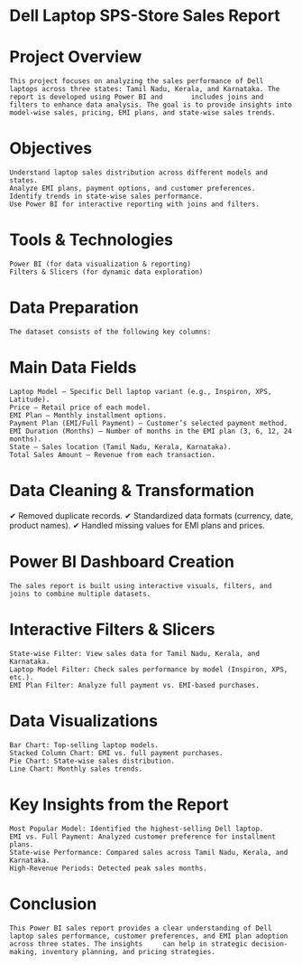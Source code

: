 # Dell Laptop SPS-Store Sales Report 
# Project Overview
    This project focuses on analyzing the sales performance of Dell laptops across three states: Tamil Nadu, Kerala, and Karnataka. The report is developed using Power BI and       includes joins and filters to enhance data analysis. The goal is to provide insights into model-wise sales, pricing, EMI plans, and state-wise sales trends.
# Objectives
    Understand laptop sales distribution across different models and states.
    Analyze EMI plans, payment options, and customer preferences.
    Identify trends in state-wise sales performance.
    Use Power BI for interactive reporting with joins and filters.
# Tools & Technologies
    Power BI (for data visualization & reporting)
    Filters & Slicers (for dynamic data exploration)
# Data Preparation
    The dataset consists of the following key columns:
# Main Data Fields
    Laptop Model – Specific Dell laptop variant (e.g., Inspiron, XPS, Latitude).
    Price – Retail price of each model.
    EMI Plan – Monthly installment options.
    Payment Plan (EMI/Full Payment) – Customer’s selected payment method.
    EMI Duration (Months) – Number of months in the EMI plan (3, 6, 12, 24 months).
    State – Sales location (Tamil Nadu, Kerala, Karnataka).
    Total Sales Amount – Revenue from each transaction.
# Data Cleaning & Transformation
✔ Removed duplicate records.
✔ Standardized data formats (currency, date, product names).
✔ Handled missing values for EMI plans and prices.
# Power BI Dashboard Creation
    The sales report is built using interactive visuals, filters, and joins to combine multiple datasets.
# Interactive Filters & Slicers
    State-wise Filter: View sales data for Tamil Nadu, Kerala, and Karnataka.
    Laptop Model Filter: Check sales performance by model (Inspiron, XPS, etc.).
    EMI Plan Filter: Analyze full payment vs. EMI-based purchases.
# Data Visualizations
    Bar Chart: Top-selling laptop models.
    Stacked Column Chart: EMI vs. full payment purchases.
    Pie Chart: State-wise sales distribution.
    Line Chart: Monthly sales trends.
# Key Insights from the Report
    Most Popular Model: Identified the highest-selling Dell laptop.
    EMI vs. Full Payment: Analyzed customer preference for installment plans.
    State-wise Performance: Compared sales across Tamil Nadu, Kerala, and Karnataka.
    High-Revenue Periods: Detected peak sales months.
# Conclusion
    This Power BI sales report provides a clear understanding of Dell laptop sales performance, customer preferences, and EMI plan adoption across three states. The insights     can help in strategic decision-making, inventory planning, and pricing strategies.



